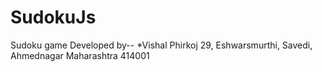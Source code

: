# SudokuJs
Sudoku game 
Developed by-- *Vishal Phirkoj
29, Eshwarsmurthi,
Savedi,
Ahmednagar
Maharashtra 
414001
